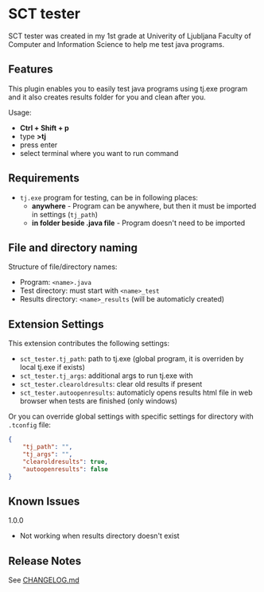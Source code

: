 # SCT tester

SCT tester was created in my 1st grade at Univerity of Ljubljana Faculty of Computer and Information Science to help me test java programs.

## Features

This plugin enables you to easily test java programs using tj.exe program and it also creates results folder for you and clean after you.

Usage:
- **Ctrl + Shift + p**
- type **>tj**
- press enter
- select terminal where you want to run command

## Requirements

* `tj.exe` program for testing, can be in following places:
    * __anywhere__ - Program can be anywhere, but then it must be imported in settings (`tj_path`)
    * __in folder beside .java file__ - Program doesn't need to be imported

## File and directory naming

Structure of file/directory names:
- Program: `<name>.java`
- Test directory: must start with `<name>_test`
- Results directory: `<name>_results` (will be automaticly created)

## Extension Settings

This extension contributes the following settings:

* `sct_tester.tj_path`: path to tj.exe (global program, it is overriden by local tj.exe if exists)
* `sct_tester.tj_args`: additional args to run tj.exe with
* `sct_tester.clearoldresults`: clear old results if present
* `sct_tester.autoopenresults`: automaticly opens results html file in web browser when tests are finished (only windows)

Or you can override global settings with specific settings for directory with `.tconfig` file:

```json
{
    "tj_path": "",
    "tj_args": "",
    "clearoldresults": true,
    "autoopenresults": false
}
```

## Known Issues

1.0.0
- Not working when results directory doesn't exist

## Release Notes

See [CHANGELOG.md](CHANGELOG.md)
